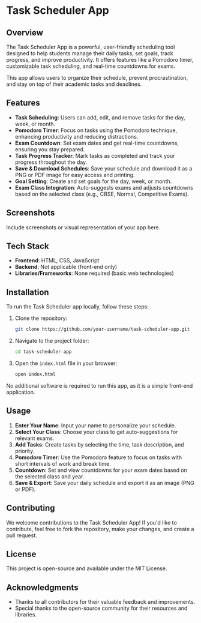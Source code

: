 # Task Scheduler App

## Overview

The Task Scheduler App is a powerful, user-friendly scheduling tool designed to help students manage their daily tasks, set goals, track progress, and improve productivity. It offers features like a Pomodoro timer, customizable task scheduling, and real-time countdowns for exams.

This app allows users to organize their schedule, prevent procrastination, and stay on top of their academic tasks and deadlines.

## Features

- **Task Scheduling**: Users can add, edit, and remove tasks for the day, week, or month.
- **Pomodoro Timer**: Focus on tasks using the Pomodoro technique, enhancing productivity and reducing distractions.
- **Exam Countdown**: Set exam dates and get real-time countdowns, ensuring you stay prepared.
- **Task Progress Tracker**: Mark tasks as completed and track your progress throughout the day.
- **Save & Download Schedules**: Save your schedule and download it as a PNG or PDF image for easy access and printing.
- **Goal Setting**: Create and set goals for the day, week, or month.
- **Exam Class Integration**: Auto-suggests exams and adjusts countdowns based on the selected class (e.g., CBSE, Normal, Competitive Exams).

## Screenshots

Include screenshots or visual representation of your app here.

## Tech Stack

- **Frontend**: HTML, CSS, JavaScript
- **Backend**: Not applicable (front-end only)
- **Libraries/Frameworks**: None required (basic web technologies)

## Installation

To run the Task Scheduler app locally, follow these steps:

1. Clone the repository:
    ```bash
    git clone https://github.com/your-username/task-scheduler-app.git
    ```

2. Navigate to the project folder:
    ```bash
    cd task-scheduler-app
    ```

3. Open the `index.html` file in your browser:
    ```bash
    open index.html
    ```

No additional software is required to run this app, as it is a simple front-end application.

## Usage

1. **Enter Your Name**: Input your name to personalize your schedule.
2. **Select Your Class**: Choose your class to get auto-suggestions for relevant exams.
3. **Add Tasks**: Create tasks by selecting the time, task description, and priority.
4. **Pomodoro Timer**: Use the Pomodoro feature to focus on tasks with short intervals of work and break time.
5. **Countdown**: Set and view countdowns for your exam dates based on the selected class and year.
6. **Save & Export**: Save your daily schedule and export it as an image (PNG or PDF).

## Contributing

We welcome contributions to the Task Scheduler App! If you'd like to contribute, feel free to fork the repository, make your changes, and create a pull request.

## License

This project is open-source and available under the MIT License.

## Acknowledgments

- Thanks to all contributors for their valuable feedback and improvements.
- Special thanks to the open-source community for their resources and libraries.
